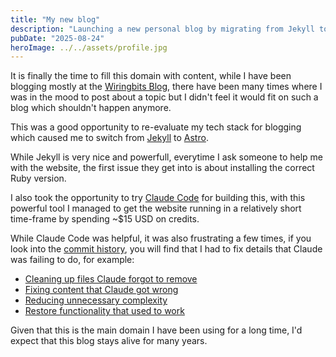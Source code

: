 ```yaml
---
title: "My new blog"
description: "Launching a new personal blog by migrating from Jekyll to Astro. This post covers the reasons for the change and the experience of using AI tools for web development"
pubDate: "2025-08-24"
heroImage: ../../assets/profile.jpg
---
```


It is finally the time to fill this domain with content, while I have been blogging mostly at the [Wiringbits Blog](https://wiringbits.net/blog), there have been many times where I was in the mood to post about a topic but I didn't feel it would fit on such a blog which shouldn't happen anymore.

This was a good opportunity to re-evaluate my tech stack for blogging which caused me to switch from [Jekyll](https://jekyllrb.com/) to [Astro](https://astro.build).

While Jekyll is very nice and powerfull, everytime I ask someone to help me with the website, the first issue they get into is about installing the correct Ruby version.

I also took the opportunity to try [Claude Code](https://www.anthropic.com/claude-code) for building this, with this powerful tool I managed to get the website running in a relatively short time-frame by spending ~$15 USD on credits.

While Claude Code was helpful, it was also frustrating a few times, if you look into the [commit history](https://github.com/AlexITC/portfolio/commits/main/), you will find that I had to fix details that Claude was failing to do, for example:

- [Cleaning up files Claude forgot to remove](https://github.com/AlexITC/portfolio/commit/bb757f3881659f2d2e5e88bab6a223239b912854)
- [Fixing content that Claude got wrong](https://github.com/AlexITC/portfolio/commit/2b8c0860b772d524b01c5fde2f6cc4439c583872)
- [Reducing unnecessary complexity](https://github.com/AlexITC/portfolio/commit/6f24320bb936a8797ea9e2146ea8ba2bee0e9eac)
- [Restore functionality that used to work](https://github.com/AlexITC/portfolio/commit/cf966d4cd020e3bb81d35e1a67a689fc8dd17c0c)

Given that this is the main domain I have been using for a long time, I'd expect that this blog stays alive for many years.
